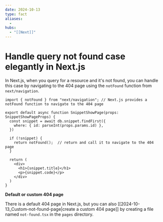 ```yaml
---
date: 2024-10-13
type: fact
aliases:
  -
hubs:
  - "[[Next]]"
---
```


# Handle query not found case elegantly in Next.js

In Next.js, when you query for a resource and it's not found, you can handle this case by navigating to the 404 page using the `notFound` function from `next/navigation`.

```tsx
import { notFound } from "next/navigation"; // Next.js provides a notFound function to navigate to the 404 page

export default async function SnippetShowPage(props: SnippetShowPageProps) {
  const snippet = await db.snippet.findFirst({
    where: { id: parseInt(props.params.id) },
  })

  if (!snippet) {
    return notFound();  // return and call it to navigate to the 404 page
  }

  return (
    <div>
      <h1>{snippet.title}</h1>
      <p>{snippet.code}</p>
    </div>
  )
}

```

**Default or custom 404 page**

There is a default 404 page in Next.js, but you can also [[2024-10-13_Custom-not-found-page|create a custom 404 page]] by creating a file named `not-found.tsx` in the `pages` directory.
